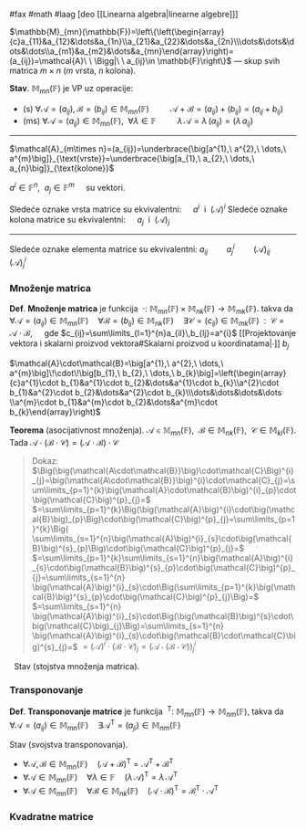 #fax #math #laag [deo [[Linearna algebra|linearne algebre]]]
$\:$

$\mathbb{M}_{mn}(\mathbb{F})=\left\{\left(\begin{array}{c}a_{11}&a_{12}&\dots&a_{1n}\\a_{21}&a_{22}&\dots&a_{2n}\\\dots&\dots&\dots&\dots\\a_{m1}&a_{m2}&\dots&a_{mn}\end{array}\right)=(a_{ij})=\mathcal{A}\ \ \Bigg|\ \ a_{ij}\in \mathbb{F}\right\}$
— skup svih matrica $m\times n$ ($m$ vrsta, $n$ kolona).

**Stav**. $\mathbb{M}_{mn}(\mathbb{F})$ je VP uz operacije:
- (s) $\forall \mathcal{A}=(a_{ij}),\,\mathcal{B}=(b_{ij})\in \mathbb{M}_{mn}(\mathbb{F})$
  $\quad\quad \mathcal{A}+\mathcal{B}=(a_{ij})+(b_{ij})=(a_{ij}+b_{ij})$
- (ms) $\forall \mathcal{A}=(a_{ij})\in \mathbb{M}_{mn}(\mathbb{F}),\ \ \forall \lambda\in\mathbb{F}$
  $\quad\quad \lambda\,\mathcal{A}=\lambda\,(a_{ij})=(\lambda\,a_{ij})$
___
$\mathcal{A}_{m\times n}=(a_{ij})=\underbrace{\big[a^{1},\ a^{2},\ \dots,\ a^{m}\big]}_{\text{vrste}}=\underbrace{\big[a_{1},\ a_{2},\ \dots,\ a_{n}\big]}_{\text{kolone}}$

$a^{i}\in \mathbb{F}^{n},\ \ a_{j}\in\mathbb{F}^{m}\quad$ su vektori.

Sledeće oznake vrsta matrice su ekvivalentni: $\quad$$a^{i}\ \ \mathrm{i}\ \ (\mathcal{A})^{i}$
Sledeće oznake kolona matrice su ekvivalentni: $\quad$$a_{j}\ \ \mathrm{i}\ \ (\mathcal{A})_{j}$
___

Sledeće oznake elementa matrice su ekvivalentni:
$a_{ij}\quad\quad a^{i}_{j}\quad \quad(\mathcal{A})_{ij}\quad\quad(\mathcal{A})^{i}_{j}$

### Množenje matrica
**Def**. **Množenje matrica** je funkcija $\ \cdot:\ \mathbb{M}_{mn}(\mathbb{F})\times\mathbb{M}_{nk}(\mathbb{F})\to\mathbb{M}_{mk}(\mathbb{F})$.
takva da $\forall\mathcal{A}=(a_{ij})\in\mathbb{M}_{mn}(\mathbb{F})\quad\forall\mathcal{B}=(b_{ij})\in\mathbb{M}_{nk}(\mathbb{F})$$\quad$$\exists\mathcal{C}=(c_{ij})\in\mathbb{M}_{mk}(\mathbb{F})\ \ :\ \ \mathcal{C}=\mathcal{A}\cdot\mathcal{B},\quad$ gde $c_{ij}=\sum\limits_{l=1}^{n}a_{il}\,b_{lj}=a^{i}$ [[Projektovanje vektora i skalarni proizvod vektora#Skalarni proizvod u koordinatama|∙]] $b_{j}$

$\mathcal{A}\cdot\mathcal{B}=\big[a^{1},\ a^{2},\ \dots,\ a^{m}\big]\!\cdot\!\big[b_{1},\ b_{2},\ \dots,\ b_{k}\big]=\left(\begin{array}{c}a^{1}\cdot b_{1}&a^{1}\cdot b_{2}&\dots&a^{1}\cdot b_{k}\\a^{2}\cdot b_{1}&a^{2}\cdot b_{2}&\dots&a^{2}\cdot b_{k}\\\dots&\dots&\dots&\dots \\a^{m}\cdot b_{1}&a^{m}\cdot b_{2}&\dots&a^{m}\cdot b_{k}\end{array}\right)$

**Teorema** (asocijativnost množenja). $\mathcal{A}\in\mathbb{M}_{mn}(\mathbb{F}),\ \ \mathcal{B}\in\mathbb{M}_{nk}(\mathbb{F}),\ \ \mathcal{C}\in\mathbb{M}_{kl}(\mathbb{F}).$
Tada $\mathcal{A}\cdot(\mathcal{B}\cdot\mathcal{C})=(\mathcal{A}\cdot\mathcal{B})\cdot\mathcal{C}$
> Dokaz:
> $\Big(\big(\mathcal{A\cdot\mathcal{B}}\big)\cdot\mathcal{C}\Big)^{i}_{j}=\big(\mathcal{A\cdot\mathcal{B}}\big)^{i}\cdot\mathcal{C}_{j}=\sum\limits_{p=1}^{k}\big(\mathcal{A}\cdot\mathcal{B}\big)^{i}_{p}\cdot\big(\mathcal{C}\big)^{p}_{j}=$
> $=\sum\limits_{p=1}^{k}\Big(\big(\mathcal{A}\big)^{i}\cdot\big(\mathcal{B}\big)_{p}\Big)\cdot\big(\mathcal{C}\big)^{p}_{j}=\sum\limits_{p=1}^{k}\Big( \sum\limits_{s=1}^{n}\big(\mathcal{A}\big)^{i}_{s}\cdot\big(\mathcal{B}\big)^{s}_{p}\Big)\cdot\big(\mathcal{C}\big)^{p}_{j}=$
> $=\sum\limits_{p=1}^{k}\sum\limits_{s=1}^{n}\big(\mathcal{A}\big)^{i}_{s}\cdot\big(\mathcal{B}\big)^{s}_{p}\cdot\big(\mathcal{C}\big)^{p}_{j}=\sum\limits_{s=1}^{n} \big(\mathcal{A}\big)^{i}_{s}\cdot\Big(\sum\limits_{p=1}^{k}\big(\mathcal{B}\big)^{s}_{p}\cdot\big(\mathcal{C}\big)^{p}_{j}\Big)=$
> $=\sum\limits_{s=1}^{n} \big(\mathcal{A}\big)^{i}_{s}\cdot\Big(\big(\mathcal{B}\big)^{s}\cdot\big(\mathcal{C}\big)_{j}\Big)=\sum\limits_{s=1}^{n} \big(\mathcal{A}\big)^{i}_{s}\cdot\big(\mathcal{B}\cdot\mathcal{C}\big)^{s}_{j}=$
> $=\big(\mathcal{A}\big)^{i}\cdot\big(\mathcal{B}\cdot\mathcal{C}\big)_{j}=\Big(\mathcal{A\cdot\big(\mathcal{B}}\cdot\mathcal{C}\big)\Big)^{i}_{j}$

$\:$
Stav (stojstva množenja matrica).

### Transponovanje
**Def**. **Transponovanje matrice** je funkcija $\ ^{\mathrm{T}}:\ \mathbb{M}_{mn}(\mathbb{F})\to\mathbb{M}_{nm}(\mathbb{F})$, takva da $\forall \mathcal{A}=(a_{ij})\in\mathbb{M}_{mn}(\mathbb{F})\quad\exists \mathcal{A}^{\mathrm{T}}=(a_{ji})\in\mathbb{M}_{nm}(\mathbb{F})$

Stav (svojstva transponovanja). 
- $\forall\mathcal{A},\,\mathcal{B}\in\mathbb{M}_{mn}(\mathbb{F})\quad(\mathcal{A}+\mathcal{B})^{\mathrm{T}}=\mathcal{A}^{\mathrm{T}}+\mathcal{B}^{\mathrm{T}}$
- $\forall\mathcal{A}\in\mathbb{M}_{mn}(\mathbb{F})\quad\forall\lambda\in\mathbb{F}\quad(\lambda\,\mathcal{A})^{\mathrm{T}}=\lambda\,\mathcal{A}^{\mathrm{T}}$
- $\forall\mathcal{A}\in\mathbb{M}_{mn}(\mathbb{F})\quad\forall\mathcal{B}\in\mathbb{M}_{nk}(\mathbb{F})\quad(\mathcal{A}\cdot\mathcal{B})^{\mathrm{T}}=\mathcal{B}^{\mathrm{T}}\cdot\mathcal{A}^{\mathrm{T}}$

### Kvadratne matrice